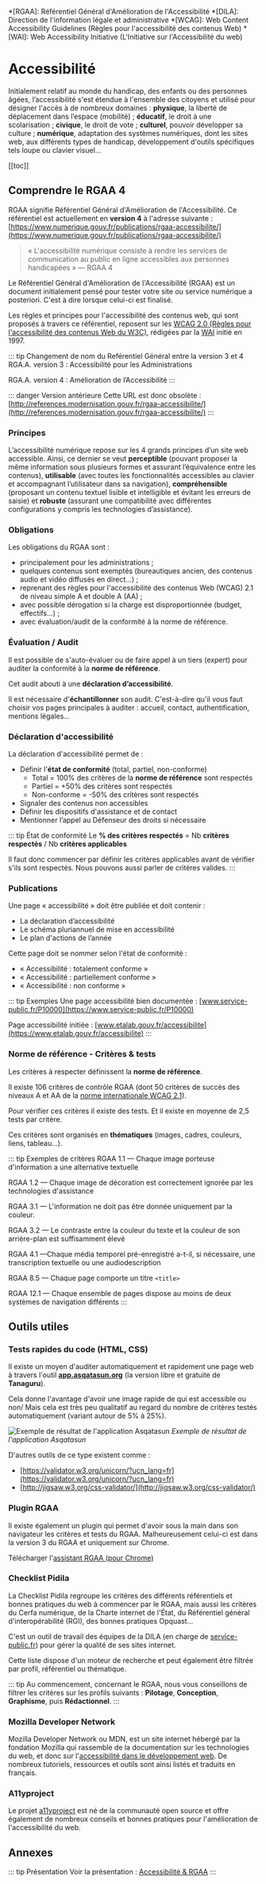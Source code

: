 *[RGAA]: Référentiel Général d'Amélioration de l'Accessibilité
*[DILA]: Direction de l'information légale et administrative
*[WCAG]: Web Content Accessibility Guidelines (Règles pour l'accessibilité des contenus Web)
*[WAI]: Web Accessibility Initiative (L'Initiative sur l'Accessibilité du web)

# Accessibilité 

Initialement relatif au monde du handicap, des enfants ou des personnes âgées, l’accessibilité s'est étendue à l'ensemble des citoyens et utilisé pour désigner l'accès à de nombreux domaines : **physique**, la liberté de déplacement dans l’espace (mobilité) ; **éducatif**, le droit à une scolarisation ; **civique**, le droit de vote ; **culturel**, pouvoir développer sa culture ; **numérique**, adaptation des systèmes numériques, dont les sites web, aux différents types de handicap, développement d'outils spécifiques tels loupe ou clavier visuel...


[[toc]]

## Comprendre le RGAA 4 

RGAA signifie Référentiel Général d'Amélioration de l'Accessibilité. Ce référentiel est actuellement en **version 4** à l'adresse suivante : [https://www.numerique.gouv.fr/publications/rgaa-accessibilite/](https://www.numerique.gouv.fr/publications/rgaa-accessibilite/)

> « L'accessibilité numérique consiste à rendre les services de communication au public en ligne accessibles aux personnes handicapées » — RGAA 4

Le Référentiel Général d'Amélioration de l'Accessibilité (RGAA) est un document initialement pensé pour tester votre site ou service numérique a posteriori. C'est à dire lorsque celui-ci est finalisé. 

Les règles et principes pour l'accessibilité des contenus web, qui sont proposés à travers ce référentiel, reposent sur les [WCAG 2.0 (Règles pour l'accessibilité des contenus Web du W3C)](https://www.w3.org/Translations/WCAG20-fr/), rédigées par la [WAI](https://www.w3.org/WAI/) initié en 1997.

::: tip Changement de nom du Reférentiel Général entre la version 3 et 4
RGA.A. version 3 : Accessibilité pour les Administrations

RGA.A. version 4 : Amélioration de l’Accessibilité 
:::

::: danger Version antérieure
Cette URL est donc obsolète : [http://references.modernisation.gouv.fr/rgaa-accessibilite/](http://references.modernisation.gouv.fr/rgaa-accessibilite/)
:::

### Principes

L’accessibilité numérique repose sur les 4 grands principes d’un site web accessible. Ainsi, ce dernier se veut **perceptible** (pouvant proposer la même information sous plusieurs formes et assurant l’équivalence entre les contenus), **utilisable** (avec toutes les fonctionnalités accessibles au clavier et accompagnant l’utilisateur dans sa navigation), **compréhensible** (proposant un contenu textuel lisible et intelligible et évitant les erreurs de saisie) et **robuste** (assurant une compatibilité avec différentes configurations y compris les technologies d’assistance).


### Obligations 

Les obligations du RGAA sont :
- principalement pour les administrations ;
- quelques contenus sont exemptés (bureautiques ancien, des contenus audio et vidéo diffusés en direct…) ;
- reprenant des règles pour l'accessibilité des contenus Web (WCAG) 2.1 de niveau simple A et double A (AA) ;
- avec possible dérogation si la charge est disproportionnée (budget, effectifs…) ;
- avec évaluation/audit de la conformité à la norme de référence.


### Évaluation / Audit

Il est possible de s'auto-évaluer ou de faire appel à un tiers (expert) pour auditer la conformité à la **norme de référence**.

Cet audit abouti à une **déclaration d’accessibilité**.

Il est nécessaire d'**échantillonner** son audit. C'est-à-dire qu'il vous faut choisir vos pages principales à auditer : accueil, contact, authentification, mentions légales… 

### Déclaration d'accessibilité

La déclaration d'accessibilité permet de :
- Définir l'**état de conformité** (total, partiel, non-conforme)
	- Total = 100% des critères de la **norme de référence** sont respectés
	- Partiel = +50% des critères sont respectés
	- Non-conforme = -50% des critères sont respectés
- Signaler des contenus non accessibles
- Définir les dispositifs d'assistance et de contact
- Mentionner l’appel au Défenseur des droits si nécessaire

::: tip État de conformité 
Le **% des critères respectés** = Nb **critères respectés** / Nb **critères applicables**

Il faut donc commencer par définir les critères applicables avant de vérifier s'ils sont respectés. Nous pouvons aussi parler de critères valides.
:::

### Publications

Une page « accessibilité » doit être publiée et doit contenir :  
- La déclaration d’accessibilité
- Le schéma pluriannuel de mise en accessibilité 
- Le plan d'actions de l’année

Cette page doit se nommer selon l'état de conformité :
- « Accessibilité : totalement conforme »
- « Accessibilité : partiellement conforme »
- « Accessibilité : non conforme » 

::: tip Exemples 
Une page accessibilité bien documentée : [www.service-public.fr/P10000](https://www.service-public.fr/P10000)

Page accessibilité initiée : [www.etalab.gouv.fr/accessibilite](https://www.etalab.gouv.fr/accessibilite)
:::

### Norme de référence - Critères & tests

Les critères à respecter définissent la **norme de référence**.

Il existe 106 critères de contrôle RGAA (dont 50 critères de succès des niveaux A et AA de la [norme internationale WCAG 2.1](https://www.w3.org/TR/WCAG21/)).

Pour vérifier ces critères il existe des tests. Et il existe en moyenne de 2,5 tests par critère.

Ces critères sont organisés en **thématiques** (images, cadres, couleurs, liens, tableau...).

::: tip Exemples de critères 
RGAA 1.1 — Chaque image porteuse d'information a une alternative textuelle

RGAA 1.2 — Chaque image de décoration est correctement ignorée par les technologies d'assistance 

RGAA 3.1 — L'information ne doit pas être donnée uniquement par la couleur.

RGAA 3.2 — Le contraste entre la couleur du texte et la couleur de son arrière-plan est suffisamment élevé

RGAA 4.1 —Chaque média temporel pré-enregistré a-t-il, si nécessaire, une transcription textuelle ou une audiodescription

RGAA 8.5 — Chaque page comporte un titre `<title>` 

RGAA 12.1 — Chaque ensemble de pages dispose au moins de deux systèmes de navigation différents
::: 

## Outils utiles

### Tests rapides du code (HTML, CSS)

Il existe un moyen d'auditer automatiquement et rapidement une page web à travers l'outil **[app.asqatasun.org](https://app.asqatasun.org)** (la version libre et gratuite de **Tanaguru**). 

Cela donne l'avantage d'avoir une image rapide de qui est accessible ou non/ Mais cela est très peu qualitatif au regard du nombre de critères testés automatiquement (variant autour de 5% à 25%).

![Exemple de résultat de l'application Asqatasun](./images/exemple-asqatasun.png)
_Exemple de résultat de l'application Asqatasun_

D'autres outils de ce type existent comme :
- [https://validator.w3.org/unicorn/?ucn_lang=fr](https://validator.w3.org/unicorn/?ucn_lang=fr)
- [http://jigsaw.w3.org/css-validator/](http://jigsaw.w3.org/css-validator/)

### Plugin RGAA

Il existe également un plugin qui permet d'avoir sous la main dans son navigateur les critères et tests du RGAA. Malheureusement celui-ci est dans la version 3 du RGAA et uniquement sur Chrome.

Télécharger l'[assistant RGAA (pour Chrome)](https://chrome.google.com/webstore/detail/assistant-rgaa/cgpmofepeeiaaljkcclfldhaalfpcand?hl=fr)

### Checklist Pidila

La Checklist Pidila regroupe les critères des différents référentiels et bonnes pratiques du web à commencer par le RGAA, mais aussi les critères du Cerfa numérique, de la Charte internet de l'État, du Référentiel général d'interopérabilité (RGI), des bonnes pratiques Opquast…

C'est un outil de travail des équipes de la DILA (en charge de [service-public.fr](https://service-public.fr)) pour gérer la qualité de ses sites internet.

Cette liste dispose d'un moteur de recherche et peut également être filtrée par profil, référentiel ou thématique.

::: tip
Au commencement, concernant le RGAA, nous vous conseillons de filtrer les critères sur les profils suivants : **Pilotage**, **Conception**, **Graphisme**, puis **Rédactionnel**.
:::

### Mozilla Developer Network

Mozilla Developer Network ou MDN, est un site internet hébergé par la fondation Mozilla qui rassemble de la documentation sur les technologies du web, et donc sur l'[accessibilité dans le développement web](https://developer.mozilla.org/fr/docs/Accessibilit%C3%A9). De nombreux tutoriels, ressources et outils sont ainsi listés et traduits en français.

### A11yproject

Le projet [a11yproject](https://a11yproject.com/) est né de la communauté open source et offre également de nombreux conseils et bonnes pratiques pour l'amélioration de l'accessibilité du web.

## Annexes 

::: tip Présentation 
Voir la présentation : [Accessibilité & RGAA](https://speakerdeck.com/eig2018/presentation-accessibilite-rgaa)
:::
